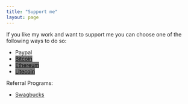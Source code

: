 ```yaml
---
title: "Support me"
layout: page
---
```


If you like my work and want to support me you can choose one of the following ways to do so:
* Paypal 
* <a href="bitcoin://193uF8kPLo9MwZuD169j1LnPZ2f7JpBBf" style="background-color:#777;color:#000;">Bitcoin</a>
* <a href="ethereum://0xdF62e073F52f68db93EA761eCc12fdD0A2207c06" style="background-color:#777;color:#000;">Ethereum</a>
* <a href="litecoin://LesHGabS7sQxVeMLTUiaAGJDUxMN4zs6eW" style="background-color:#777;color:#000;">Litecoin</a>

Referral Programs:  
* [Swagbucks](http://www.swagbucks.com/refer/situx)